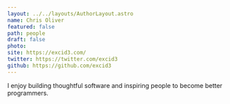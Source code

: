 ```yaml
---
layout: ../../layouts/AuthorLayout.astro
name: Chris Oliver
featured: false
path: people
draft: false
photo: 
site: https://excid3.com/
twitter: https://twitter.com/excid3
github: https://github.com/excid3
---
```


I enjoy building thoughtful software and inspiring people to become better programmers.